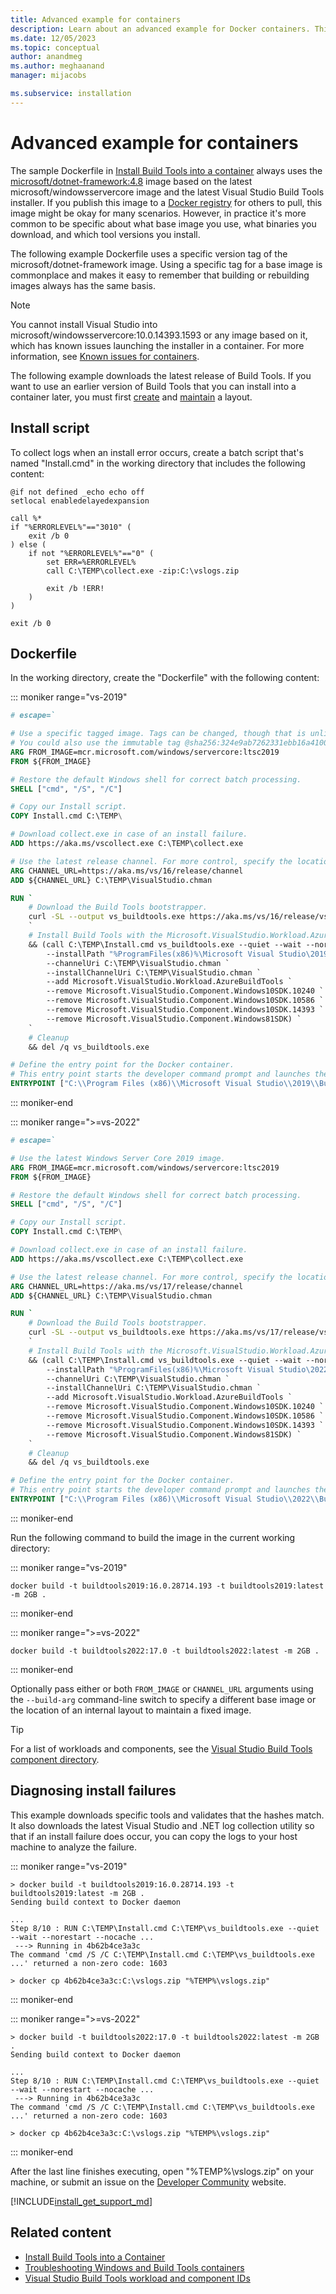 ```yaml
---
title: Advanced example for containers
description: Learn about an advanced example for Docker containers. This example Dockerfile uses a specific version tag of the microsoft/dotnet-framework image.
ms.date: 12/05/2023
ms.topic: conceptual
author: anandmeg
ms.author: meghaanand
manager: mijacobs

ms.subservice: installation
---
```

# Advanced example for containers

The sample Dockerfile in [Install Build Tools into a container](build-tools-container.md) always uses the [microsoft/dotnet-framework:4.8](https://hub.docker.com/_/microsoft-dotnet-framework/) image based on the latest microsoft/windowsservercore image and the latest Visual Studio Build Tools installer. If you publish this image to a [Docker registry](https://azure.microsoft.com/services/container-registry) for others to pull, this image might be okay for many scenarios. However, in practice it's more common to be specific about what base image you use, what binaries you download, and which tool versions you install.

The following example Dockerfile uses a specific version tag of the microsoft/dotnet-framework image. Using a specific tag for a base image is commonplace and makes it easy to remember that building or rebuilding images always has the same basis.

> [!NOTE]
> You cannot install Visual Studio into microsoft/windowsservercore:10.0.14393.1593 or any image based on it, which has known issues launching the installer in a container. For more information, see [Known issues for containers](build-tools-container.md#troubleshooting-windows-and-build-tools-containers).

The following example downloads the latest release of Build Tools. If you want to use an earlier version of Build Tools that you can install into a container later, you must first [create](create-an-offline-installation-of-visual-studio.md) and [maintain](update-a-network-installation-of-visual-studio.md) a layout.

## Install script

To collect logs when an install error occurs, create a batch script that's named "Install.cmd" in the working directory that includes the following content:

```shell
@if not defined _echo echo off
setlocal enabledelayedexpansion

call %*
if "%ERRORLEVEL%"=="3010" (
    exit /b 0
) else (
    if not "%ERRORLEVEL%"=="0" (
        set ERR=%ERRORLEVEL%
        call C:\TEMP\collect.exe -zip:C:\vslogs.zip

        exit /b !ERR!
    )
)

exit /b 0
```

## Dockerfile

In the working directory, create the "Dockerfile" with the following content:

::: moniker range="vs-2019"

```dockerfile
# escape=`

# Use a specific tagged image. Tags can be changed, though that is unlikely for most images.
# You could also use the immutable tag @sha256:324e9ab7262331ebb16a4100d0fb1cfb804395a766e3bb1806c62989d1fc1326
ARG FROM_IMAGE=mcr.microsoft.com/windows/servercore:ltsc2019
FROM ${FROM_IMAGE}

# Restore the default Windows shell for correct batch processing.
SHELL ["cmd", "/S", "/C"]

# Copy our Install script.
COPY Install.cmd C:\TEMP\

# Download collect.exe in case of an install failure.
ADD https://aka.ms/vscollect.exe C:\TEMP\collect.exe

# Use the latest release channel. For more control, specify the location of an internal layout.
ARG CHANNEL_URL=https://aka.ms/vs/16/release/channel
ADD ${CHANNEL_URL} C:\TEMP\VisualStudio.chman

RUN `
    # Download the Build Tools bootstrapper.
    curl -SL --output vs_buildtools.exe https://aka.ms/vs/16/release/vs_buildtools.exe `
    `
    # Install Build Tools with the Microsoft.VisualStudio.Workload.AzureBuildTools workload, excluding workloads and components with known issues.
    && (call C:\TEMP\Install.cmd vs_buildtools.exe --quiet --wait --norestart --nocache install `
        --installPath "%ProgramFiles(x86)%\Microsoft Visual Studio\2019\BuildTools" `
        --channelUri C:\TEMP\VisualStudio.chman `
        --installChannelUri C:\TEMP\VisualStudio.chman `
        --add Microsoft.VisualStudio.Workload.AzureBuildTools `
        --remove Microsoft.VisualStudio.Component.Windows10SDK.10240 `
        --remove Microsoft.VisualStudio.Component.Windows10SDK.10586 `
        --remove Microsoft.VisualStudio.Component.Windows10SDK.14393 `
        --remove Microsoft.VisualStudio.Component.Windows81SDK) `
    `
    # Cleanup
    && del /q vs_buildtools.exe

# Define the entry point for the Docker container.
# This entry point starts the developer command prompt and launches the PowerShell shell.
ENTRYPOINT ["C:\\Program Files (x86)\\Microsoft Visual Studio\\2019\\BuildTools\\Common7\\Tools\\VsDevCmd.bat", "&&", "powershell.exe", "-NoLogo", "-ExecutionPolicy", "Bypass"]
```

::: moniker-end

::: moniker range=">=vs-2022"

```dockerfile
# escape=`

# Use the latest Windows Server Core 2019 image.
ARG FROM_IMAGE=mcr.microsoft.com/windows/servercore:ltsc2019
FROM ${FROM_IMAGE}

# Restore the default Windows shell for correct batch processing.
SHELL ["cmd", "/S", "/C"]

# Copy our Install script.
COPY Install.cmd C:\TEMP\

# Download collect.exe in case of an install failure.
ADD https://aka.ms/vscollect.exe C:\TEMP\collect.exe

# Use the latest release channel. For more control, specify the location of an internal layout.
ARG CHANNEL_URL=https://aka.ms/vs/17/release/channel
ADD ${CHANNEL_URL} C:\TEMP\VisualStudio.chman

RUN `
    # Download the Build Tools bootstrapper.
    curl -SL --output vs_buildtools.exe https://aka.ms/vs/17/release/vs_buildtools.exe `
    `
    # Install Build Tools with the Microsoft.VisualStudio.Workload.AzureBuildTools workload, excluding workloads and components with known issues.
    && (call C:\TEMP\Install.cmd vs_buildtools.exe --quiet --wait --norestart --nocache install `
        --installPath "%ProgramFiles(x86)%\Microsoft Visual Studio\2022\BuildTools" `
        --channelUri C:\TEMP\VisualStudio.chman `
        --installChannelUri C:\TEMP\VisualStudio.chman `
        --add Microsoft.VisualStudio.Workload.AzureBuildTools `
        --remove Microsoft.VisualStudio.Component.Windows10SDK.10240 `
        --remove Microsoft.VisualStudio.Component.Windows10SDK.10586 `
        --remove Microsoft.VisualStudio.Component.Windows10SDK.14393 `
        --remove Microsoft.VisualStudio.Component.Windows81SDK) `
    `
    # Cleanup
    && del /q vs_buildtools.exe

# Define the entry point for the Docker container.
# This entry point starts the developer command prompt and launches the PowerShell shell.
ENTRYPOINT ["C:\\Program Files (x86)\\Microsoft Visual Studio\\2022\\BuildTools\\Common7\\Tools\\VsDevCmd.bat", "&&", "powershell.exe", "-NoLogo", "-ExecutionPolicy", "Bypass"]
```

::: moniker-end

Run the following command to build the image in the current working directory:

::: moniker range="vs-2019"

```shell
docker build -t buildtools2019:16.0.28714.193 -t buildtools2019:latest -m 2GB .
```

::: moniker-end

::: moniker range=">=vs-2022"

```shell
docker build -t buildtools2022:17.0 -t buildtools2022:latest -m 2GB .
```

::: moniker-end

Optionally pass either or both `FROM_IMAGE` or `CHANNEL_URL` arguments using the `--build-arg` command-line switch to specify a different base image or the location of an internal layout to maintain a fixed image.

> [!TIP]
> For a list of workloads and components, see the [Visual Studio Build Tools component directory](workload-component-id-vs-build-tools.md).
>

## Diagnosing install failures

This example downloads specific tools and validates that the hashes match. It also downloads the latest Visual Studio and .NET log collection utility so that if an install failure does occur, you can copy the logs to your host machine to analyze the failure.

::: moniker range="vs-2019"

```shell
> docker build -t buildtools2019:16.0.28714.193 -t buildtools2019:latest -m 2GB .
Sending build context to Docker daemon

...
Step 8/10 : RUN C:\TEMP\Install.cmd C:\TEMP\vs_buildtools.exe --quiet --wait --norestart --nocache ...
 ---> Running in 4b62b4ce3a3c
The command 'cmd /S /C C:\TEMP\Install.cmd C:\TEMP\vs_buildtools.exe ...' returned a non-zero code: 1603

> docker cp 4b62b4ce3a3c:C:\vslogs.zip "%TEMP%\vslogs.zip"
```

::: moniker-end

::: moniker range=">=vs-2022"

```shell
> docker build -t buildtools2022:17.0 -t buildtools2022:latest -m 2GB .
Sending build context to Docker daemon

...
Step 8/10 : RUN C:\TEMP\Install.cmd C:\TEMP\vs_buildtools.exe --quiet --wait --norestart --nocache ...
 ---> Running in 4b62b4ce3a3c
The command 'cmd /S /C C:\TEMP\Install.cmd C:\TEMP\vs_buildtools.exe ...' returned a non-zero code: 1603

> docker cp 4b62b4ce3a3c:C:\vslogs.zip "%TEMP%\vslogs.zip"
```

::: moniker-end

After the last line finishes executing, open "%TEMP%\vslogs.zip" on your machine, or submit an issue on the [Developer Community](https://aka.ms/feedback/suggest?space=8) website.

[!INCLUDE[install_get_support_md](includes/install_get_support_md.md)]

## Related content

* [Install Build Tools into a Container](build-tools-container.md)
* [Troubleshooting Windows and Build Tools containers](build-tools-container.md#troubleshooting-windows-and-build-tools-containers)
* [Visual Studio Build Tools workload and component IDs](workload-component-id-vs-build-tools.md)
